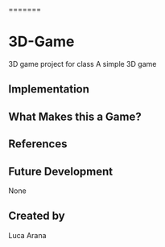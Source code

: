 =======
# 3D-Game
3D game project for class
A simple 3D game

## Implementation

## What Makes this a Game?

## References

## Future Development
None

## Created by
Luca Arana
